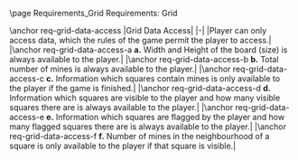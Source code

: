 \page Requirements_Grid Requirements: Grid

\anchor req-grid-data-access
|Grid Data Access|
|-|
|Player can only access data, which the rules of the game permit the player to access.|
|\anchor req-grid-data-access-a **a.** Width and Height of the board (size) is always available to the player.|
|\anchor req-grid-data-access-b **b.** Total number of mines is always available to the player.|
|\anchor req-grid-data-access-c **c.** Information which squares contain mines is only available to the player if the game is finished.|
|\anchor req-grid-data-access-d **d.** Information which squares are visible to the player and how many visible squares there are is always available to the player.|
|\anchor req-grid-data-access-e **e.** Information which squares are flagged by the player and how many flagged squares there are is always available to the player.|
|\anchor req-grid-data-access-f **f.** Number of mines in the neighbourhood of a square is only available to the player if that square is visible.|
